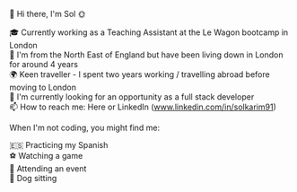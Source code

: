 👋 Hi there, I'm Sol 🌞

🎓 Currently working as a Teaching Assistant at the Le Wagon bootcamp in London <br>
📍 I'm from the North East of England but have been living down in London for around 4 years <br>
🌍 Keen traveller - I spent two years working / travelling abroad before moving to London <br>
🔭 I'm currently looking for an opportunity as a full stack developer <br>
📫 How to reach me: Here or LinkedIn (www.linkedin.com/in/solkarim91) <br>

When I'm not coding, you might find me:

🇪🇸 Practicing my Spanish <br>
⚽️ Watching a game <br>
🎵 Attending an event <br>
🐶 Dog sitting <br>
